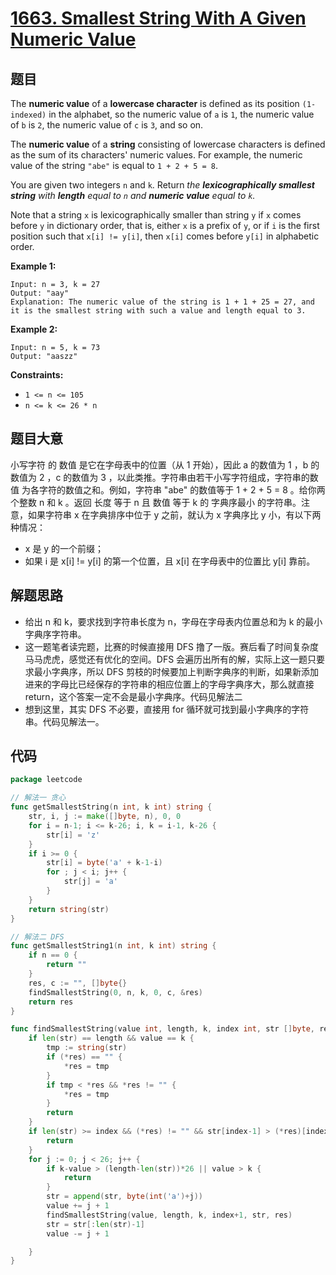 # [1663. Smallest String With A Given Numeric Value](https://leetcode.com/problems/smallest-string-with-a-given-numeric-value/)

## 题目

The **numeric value** of a **lowercase character** is defined as its position `(1-indexed)` in the alphabet, so the numeric value of `a` is `1`, the numeric value of `b` is `2`, the numeric value of `c` is `3`, and so on.

The **numeric value** of a **string** consisting of lowercase characters is defined as the sum of its characters' numeric values. For example, the numeric value of the string `"abe"` is equal to `1 + 2 + 5 = 8`.

You are given two integers `n` and `k`. Return *the **lexicographically smallest string** with **length** equal to `n` and **numeric value** equal to `k`.*

Note that a string `x` is lexicographically smaller than string `y` if `x` comes before `y` in dictionary order, that is, either `x` is a prefix of `y`, or if `i` is the first position such that `x[i] != y[i]`, then `x[i]` comes before `y[i]` in alphabetic order.

**Example 1:**

```
Input: n = 3, k = 27
Output: "aay"
Explanation: The numeric value of the string is 1 + 1 + 25 = 27, and it is the smallest string with such a value and length equal to 3.
```

**Example 2:**

```
Input: n = 5, k = 73
Output: "aaszz"
```

**Constraints:**

- `1 <= n <= 105`
- `n <= k <= 26 * n`

## 题目大意

小写字符 的 数值 是它在字母表中的位置（从 1 开始），因此 a 的数值为 1 ，b 的数值为 2 ，c 的数值为 3 ，以此类推。字符串由若干小写字符组成，字符串的数值 为各字符的数值之和。例如，字符串 "abe" 的数值等于 1 + 2 + 5 = 8 。给你两个整数 n 和 k 。返回 长度 等于 n 且 数值 等于 k 的 字典序最小 的字符串。注意，如果字符串 x 在字典排序中位于 y 之前，就认为 x 字典序比 y 小，有以下两种情况：

- x 是 y 的一个前缀；
- 如果 i 是 x[i] != y[i] 的第一个位置，且 x[i] 在字母表中的位置比 y[i] 靠前。

## 解题思路

- 给出 n 和 k，要求找到字符串长度为 n，字母在字母表内位置总和为 k 的最小字典序字符串。
- 这一题笔者读完题，比赛的时候直接用 DFS 撸了一版。赛后看了时间复杂度马马虎虎，感觉还有优化的空间。DFS 会遍历出所有的解，实际上这一题只要求最小字典序，所以 DFS 剪枝的时候要加上判断字典序的判断，如果新添加进来的字母比已经保存的字符串的相应位置上的字母字典序大，那么就直接 return，这个答案一定不会是最小字典序。代码见解法二
- 想到这里，其实 DFS 不必要，直接用 for 循环就可找到最小字典序的字符串。代码见解法一。

## 代码

```go
package leetcode

// 解法一 贪心
func getSmallestString(n int, k int) string {
    str, i, j := make([]byte, n), 0, 0
    for i = n-1; i <= k-26; i, k = i-1, k-26 {
        str[i] = 'z'
    }
    if i >= 0 {
        str[i] = byte('a' + k-1-i)
        for ; j < i; j++ {
            str[j] = 'a'
        }
    }
    return string(str)
}

// 解法二 DFS
func getSmallestString1(n int, k int) string {
    if n == 0 {
        return ""
    }
    res, c := "", []byte{}
    findSmallestString(0, n, k, 0, c, &res)
    return res
}

func findSmallestString(value int, length, k, index int, str []byte, res *string) {
    if len(str) == length && value == k {
        tmp := string(str)
        if (*res) == "" {
            *res = tmp
        }
        if tmp < *res && *res != "" {
            *res = tmp
        }
        return
    }
    if len(str) >= index && (*res) != "" && str[index-1] > (*res)[index-1] {
        return
    }
    for j := 0; j < 26; j++ {
        if k-value > (length-len(str))*26 || value > k {
            return
        }
        str = append(str, byte(int('a')+j))
        value += j + 1
        findSmallestString(value, length, k, index+1, str, res)
        str = str[:len(str)-1]
        value -= j + 1

    }
}
```